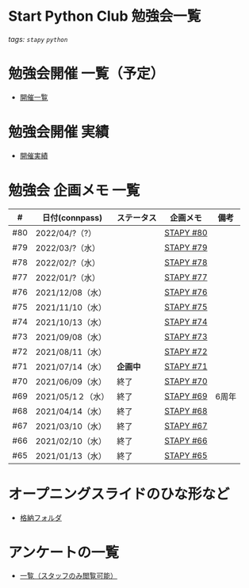 # Start Python Club 勉強会一覧

###### tags: `stapy` `python`

# 勉強会開催 一覧（予定）

* [開催一覧](https://docs.google.com/spreadsheets/d/1YC4FWeqZzjfKASaIYPmDpNfsxQjzw-7EslyXKffiTZE/edit#gid=0)

# 勉強会開催 実績

* [開催実績](https://docs.google.com/spreadsheets/d/1wkh0gQT6w8POBrMH374xYbjWUVejh_X7B92ibMNqgOg/edit#gid=0)

# 勉強会 企画メモ 一覧

|#|日付(connpass)|ステータス|企画メモ|備考| 
|---|---|---|---|---|
|#80|2022/04/?（?）||[STAPY #80](/Stapy_080.md)
|#79|2022/03/?（水）||[STAPY #79](/Stapy_079.md)
|#78|2022/02/?（水）||[STAPY #78](/Stapy_078.md)
|#77|2022/01/?（水）||[STAPY #77](/Stapy_077.md)
|#76|2021/12/08（水）||[STAPY #76](/Stapy_076.md)
|#75|2021/11/10（水）||[STAPY #75](/Stapy_075.md)
|#74|2021/10/13（水）||[STAPY #74](/Stapy_074.md)
|#73|2021/09/08（水）||[STAPY #73](/Stapy_073.md)
|#72|2021/08/11（水）||[STAPY #72](/Stapy_072.md)
|#71|2021/07/14（水）|**企画中**|[STAPY #71](/Stapy_071.md)
|#70|2021/06/09（水）|終了|[STAPY #70](/Stapy_070.md)
|#69|2021/05/1２（水）|終了|[STAPY #69](/Stapy_069.md)|6周年|
|#68|2021/04/14（水）|終了|[STAPY #68](/Stapy_068.md)
|#67|2021/03/10（水）|終了|[STAPY #67](/Stapy_067.md)
|#66|2021/02/10（水）|終了|[STAPY #66](/Stapy_066.md)
|#65|2021/01/13（水）|終了|[STAPY #65](/Stapy_065.md)

# オープニングスライドのひな形など

* [格納フォルダ](https://drive.google.com/drive/folders/1RfyAOb4d0VEl-Td8lpl2mlSIzqiLJFFd)

# アンケートの一覧

* [一覧（スタッフのみ閲覧可能）](https://docs.google.com/spreadsheets/d/1EMr7zFc5-4EzkafQq9IeV8dSdninuMfBGXT_-Ol5zSU/edit#gid=1131540389)

